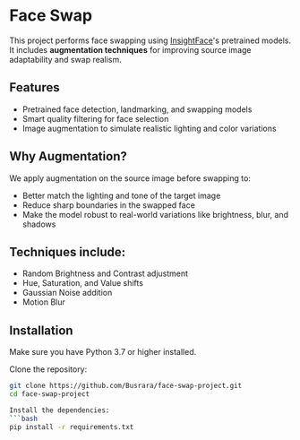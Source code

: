 # Face Swap 

This project performs face swapping using [InsightFace](https://github.com/deepinsight/insightface)'s pretrained models. It includes **augmentation techniques** for improving source image adaptability and swap realism.

## Features
- Pretrained face detection, landmarking, and swapping models
- Smart quality filtering for face selection
- Image augmentation to simulate realistic lighting and color variations

## Why Augmentation?
We apply augmentation on the source image before swapping to:
- Better match the lighting and tone of the target image
- Reduce sharp boundaries in the swapped face
- Make the model robust to real-world variations like brightness, blur, and shadows

## Techniques include:
- Random Brightness and Contrast adjustment
- Hue, Saturation, and Value shifts
- Gaussian Noise addition
- Motion Blur

## Installation

Make sure you have Python 3.7 or higher installed.

Clone the repository:

```bash
git clone https://github.com/Busrara/face-swap-project.git
cd face-swap-project

Install the dependencies:
```bash
pip install -r requirements.txt






